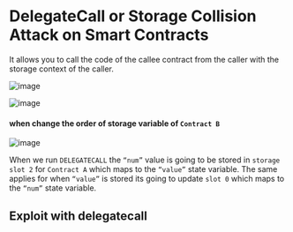 
# DelegateCall or Storage Collision Attack on Smart Contracts

It allows you to call the code of the callee contract from the caller with the storage context of the caller.

![image](https://substackcdn.com/image/fetch/w_1456,c_limit,f_webp,q_auto:good,fl_progressive:steep/https%3A%2F%2Fbucketeer-e05bbc84-baa3-437e-9518-adb32be77984.s3.amazonaws.com%2Fpublic%2Fimages%2Fbd68e45d-6238-483a-bf8f-393db30ac39c_2650x1572.png)

![image](https://user-images.githubusercontent.com/82324643/208247768-59eef9e3-1e2e-4a47-a2c4-76b14b8680b2.png)




#### when change the order of storage variable of `Contract B`


![image](https://user-images.githubusercontent.com/82324643/208247777-c89fb1e5-2597-45ae-a0d7-a2682b885bff.png)

When we run `DELEGATECALL` the `“num”` value is going to be stored in `storage slot 2` for `Contract A` which maps to the `“value”` state variable. The same applies for when `“value”` is stored its going to update `slot 0` which maps to the `“num”` state variable.


## Exploit with delegatecall



